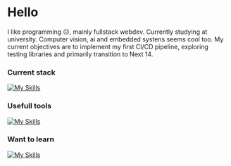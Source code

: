 # Hello
I like programming 😐, mainly fullstack webdev. Currently studying at university. Computer vision, ai and embedded systens seems cool too.
My current objectives are to implement my first CI/CD pipeline, exploring testing libraries and primarily transition to Next 14.
### Current stack
[![My Skills](https://skillicons.dev/icons?i=html,js,ts,nodejs,express,vite,react,css,tailwind,figma,mysql,mongodb)](https://skillicons.dev)
### Usefull tools
[![My Skills](https://skillicons.dev/icons?i=postman,docker,aws,bash,nginx,py,raspberrypi,matlab)](https://skillicons.dev)
### Want to learn
[![My Skills](https://skillicons.dev/icons?i=java,spring,redis,postgres,jest,jenkins,githubactions)](https://skillicons.dev)

<!---
Muszchrom/Muszchrom is a ✨ special ✨ repository because its `README.md` (this file) appears on your GitHub profile.
You can click the Preview link to take a look at your changes.
--->
